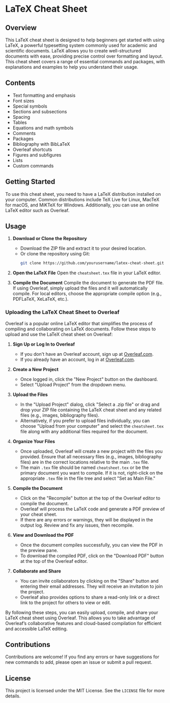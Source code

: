 # LaTeX Cheat Sheet

## Overview
This LaTeX cheat sheet is designed to help beginners get started with using LaTeX, a powerful typesetting system commonly used for academic and scientific documents. LaTeX allows you to create well-structured documents with ease, providing precise control over formatting and layout. This cheat sheet covers a range of essential commands and packages, with explanations and examples to help you understand their usage.

## Contents
- Text formatting and emphasis
- Font sizes
- Special symbols
- Sections and subsections
- Spacing
- Tables
- Equations and math symbols
- Comments
- Packages
- Bibliography with BibLaTeX
- Overleaf shortcuts
- Figures and subfigures
- Lists
- Custom commands

## Getting Started
To use this cheat sheet, you need to have a LaTeX distribution installed on your computer. Common distributions include TeX Live for Linux, MacTeX for macOS, and MiKTeX for Windows. Additionally, you can use an online LaTeX editor such as Overleaf.

## Usage
1. **Download or Clone the Repository**
   - Download the ZIP file and extract it to your desired location.
   - Or clone the repository using Git:
     ```bash
     git clone https://github.com/yourusername/latex-cheat-sheet.git
     ```

2. **Open the LaTeX File**
   Open the `cheatsheet.tex` file in your LaTeX editor.

3. **Compile the Document**
   Compile the document to generate the PDF file. If using Overleaf, simply upload the files and it will automatically compile. For local editors, choose the appropriate compile option (e.g., PDFLaTeX, XeLaTeX, etc.).

### Uploading the LaTeX Cheat Sheet to Overleaf

Overleaf is a popular online LaTeX editor that simplifies the process of compiling and collaborating on LaTeX documents. Follow these steps to upload and use the LaTeX cheat sheet on Overleaf:

1. **Sign Up or Log In to Overleaf**
   - If you don't have an Overleaf account, sign up at [Overleaf.com](https://www.overleaf.com/signup).
   - If you already have an account, log in at [Overleaf.com](https://www.overleaf.com/login).

2. **Create a New Project**
   - Once logged in, click the "New Project" button on the dashboard.
   - Select "Upload Project" from the dropdown menu.

3. **Upload the Files**
   - In the "Upload Project" dialog, click "Select a .zip file" or drag and drop your ZIP file containing the LaTeX cheat sheet and any related files (e.g., images, bibliography files).
   - Alternatively, if you prefer to upload files individually, you can choose "Upload from your computer" and select the `cheatsheet.tex` file along with any additional files required for the document.

4. **Organize Your Files**
   - Once uploaded, Overleaf will create a new project with the files you provided. Ensure that all necessary files (e.g., images, bibliography files) are in the correct locations relative to the main `.tex` file.
   - The main `.tex` file should be named `cheatsheet.tex` or be the primary document you want to compile. If it is not, right-click on the appropriate `.tex` file in the file tree and select "Set as Main File."

5. **Compile the Document**
   - Click on the "Recompile" button at the top of the Overleaf editor to compile the document.
   - Overleaf will process the LaTeX code and generate a PDF preview of your cheat sheet.
   - If there are any errors or warnings, they will be displayed in the output log. Review and fix any issues, then recompile.

6. **View and Download the PDF**
   - Once the document compiles successfully, you can view the PDF in the preview pane.
   - To download the compiled PDF, click on the "Download PDF" button at the top of the Overleaf editor.

7. **Collaborate and Share**
   - You can invite collaborators by clicking on the "Share" button and entering their email addresses. They will receive an invitation to join the project.
   - Overleaf also provides options to share a read-only link or a direct link to the project for others to view or edit.

By following these steps, you can easily upload, compile, and share your LaTeX cheat sheet using Overleaf. This allows you to take advantage of Overleaf’s collaborative features and cloud-based compilation for efficient and accessible LaTeX editing.

## Contributions
Contributions are welcome! If you find any errors or have suggestions for new commands to add, please open an issue or submit a pull request.

## License
This project is licensed under the MIT License. See the `LICENSE` file for more details.
